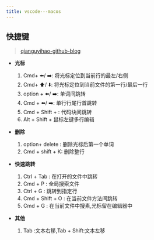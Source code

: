 ```yaml
---
title: vscode---macos
---
```


## 快捷键

> [qianguyihao-github-blog](https://github.com/qianguyihao/Web/blob/master/00-%E5%89%8D%E7%AB%AF%E5%B7%A5%E5%85%B7/01-VS%20Code%E7%9A%84%E4%BD%BF%E7%94%A8.md)

- **光标**

  1. Cmd+ ⬅️/ ➡️: 将光标定位到当前行的最左/右侧
  2. Cmd+ ⬆️/ ⬇️: 将光标定位到当前文件的第一行/最后一行
  3. option + ⬅️/ ➡️: 单词间跳转
  4. Cmd + ⬅️/ ➡️: 单行行尾行首跳转
  5. Cmd + Shift + \: 代码块间跳转
  6. Alt + Shift + 鼠标左键多行编辑

- **删除**

  1. option+ delete : 删除光标后第一个单词
  2. Cmd + shift + K: 删除整行

- **快速跳转**

  1. Ctrl + Tab : 在打开的文件中跳转
  2. Cmd + P : 全局搜索文件
  3. Ctrl + G : 跳转到指定行
  4. Cmd + Shift + O : 在当前文件方法间跳转
  5. Cmd + G : 在当前文件中搜素,光标留在编辑器中

- **其他**
  1. Tab :文本右移,Tab + Shift:文本左移
